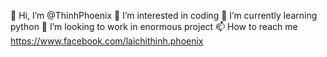 👋 Hi, I’m @ThinhPhoenix
👀 I’m interested in coding
🌱 I’m currently learning python
💞️ I’m looking to work in enormous project
📫 How to reach me https://www.facebook.com/laichithinh.phoenix
